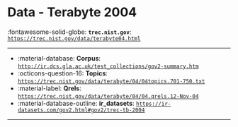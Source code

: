 # Data - Terabyte 2004 

:fontawesome-solid-globe: **`trec.nist.gov`**: [`https://trec.nist.gov/data/terabyte04.html`](https://trec.nist.gov/data/terabyte04.html)

---

- :material-database: **Corpus**: [`http://ir.dcs.gla.ac.uk/test_collections/gov2-summary.htm`](http://ir.dcs.gla.ac.uk/test_collections/gov2-summary.htm)
- :octicons-question-16: **Topics**: [`https://trec.nist.gov/data/terabyte/04/04topics.701-750.txt`](https://trec.nist.gov/data/terabyte/04/04topics.701-750.txt)
- :material-label: **Qrels**: [`https://trec.nist.gov/data/terabyte/04/04.qrels.12-Nov-04`](https://trec.nist.gov/data/terabyte/04/04.qrels.12-Nov-04)
- :material-database-outline: **ir_datasets**: [`https://ir-datasets.com/gov2.html#gov2/trec-tb-2004`](https://ir-datasets.com/gov2.html#gov2/trec-tb-2004)


---

